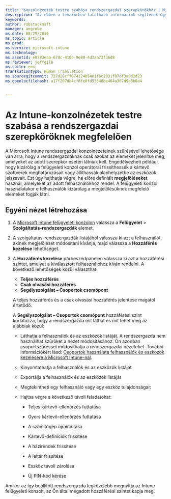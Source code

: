 ```yaml
---
title: "Konzolnézetek testre szabása rendszergazdai szerepkörökhöz | Microsoft Intune"
description: "Az ebben a témakörben található információk segítenek úgy megszűrni az Intune rendszergazdai konzolnézeteit, hogy a rendszergazdák csak azokat az elemeket lássák, amelyekre a szerepkörük szerint szükségük van."
keywords: 
author: robstackmsft
manager: angrobe
ms.date: 08/29/2016
ms.topic: article
ms.prod: 
ms.service: microsoft-intune
ms.technology: 
ms.assetid: e0783eaa-67dc-410e-9e80-4d3aa72f36d8
ms.reviewer: jeffgilb
ms.suite: ems
translationtype: Human Translation
ms.sourcegitcommit: 727d28cff074124b5401f6c2931f87df3a9d2d23
ms.openlocfilehash: a17f207db4cf8fe0fd53348be464a367d9a8b0a4


---
```


# Az Intune-konzolnézetek testre szabása a rendszergazdai szerepköröknek megfelelően
A Microsoft Intune rendszergazdai konzolnézeteinek szűrésével lehetősége van arra, hogy a rendszergazdáknak csak azokat az elemeket jelenítse meg, amelyeket az adott szerepkör esetén látniuk kell. Engedélyezheti például, hogy kizárólag a felügyeleti konzol operátorai frissíthessék a kártevő szoftverek meghatározásait vagy állíthassák alaphelyzetbe az eszközök jelszavait. Ezt úgy hajthatja végre, ha előre definiált **megjelöléseket** használ, amelyeket az adott felhasználókhoz rendel. A felügyeleti konzol használatakor e felhasználók kizárólag a megjelölésüknek megfelelő elemeket fogják látni.

## Egyéni nézet létrehozása

1.  A [Microsoft Intune felügyeleti konzolon](https://manage.microsoft.com) válassza a **Felügyelet** &gt; **Szolgáltatás-rendszergazdák** elemet.

2.  A szolgáltatás-rendszergazdák listájából válassza ki azt a felhasználót, akinek megjelölését módosítani kívánja, majd válassza a **Hozzáférés kezelése** lehetőséget.

3.  A **Hozzáférés kezelése** párbeszédpanelen válassza ki azt a hozzáférési szintet, amelyet a kiválasztott felhasználóhoz kíván rendelni. A következő lehetőségek közül választhat:

    -   **Teljes hozzáférés**
    -   **Csak olvasási hozzáférés**
    -   **Segélyszolgálat – Csoportok csomópont**

    A teljes hozzáférés és a csak olvasási hozzáférés jelentése magától értetődő. <!--- **Helpdesk - Groups Node** allows users to choose from one of the following designations that provide custom levels of access to the [!INCLUDE[wit_nextref](../includes/wit_nextref_md.md)] admin console:--->

    A **Segélyszolgálat – Csoportok csomópont** hozzáférési szint korlátozza, hogy a rendszergazda mit láthat és mit tehet meg az alábbiak közül:

    -   Láthatja a felhasználók és az eszközök listáját. A rendszergazda nem használhat szűrőket a nézet módosításához. Ön azonban csoportszűréssel módosíthatja a rendszergazdai nézeteket. További információkért lásd: [Csoportok használata felhasználók és eszközök kezelésére a Microsoft Intune-nal](use-groups-to-manage-users-and-devices-with-microsoft-intune.md).

    -   Kinyomtathatja a felhasználók és az eszközök listáját

    -   Exportálja a felhasználók és az eszközök listáját

    -   Megtekintheti egy felhasználó vagy egy eszköz tulajdonságait

    -   Hajtsa végre a következő távoli feladatokat:

        -   Teljes kártevő-ellenőrzés futtatása

        -   Gyors kártevő-ellenőrzés futtatása

        -   A számítógép újraindítása

        -   Kártevő-definíciók frissítése

        -   A házirendek frissítése

        -   A leltár frissítése

        -   Eszköz távoli zárolása

        -   Új PIN-kód kérése

Amikor az így beállított rendszergazda legközelebb megnyitja az Intune felügyeleti konzolt, az Ön által megadott hozzáférési szintet kapja meg.



<!--HONumber=Aug16_HO5-->


